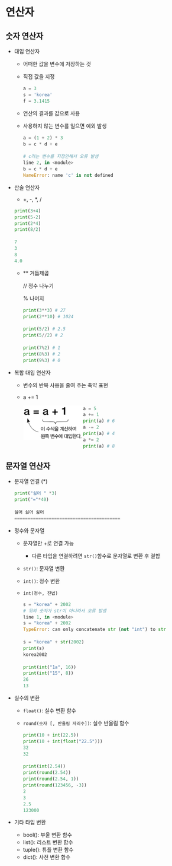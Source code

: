 # 연산자



## 숫자 연산자



* 대입 연산자

  * 어떠한 값을 변수에 저장하는 것

  * 직접 값을 지정

    ```python
    a = 3
    s = 'korea'
    f = 3.1415
    ```

  * 연산의 결과를 값으로 사용

  * 사용하지 않는 변수를 일으면 예외 발생

    ```python
    a = (1 + 2) * 3
    b = c * d + e
    
    # c라는 변수를 지정안해서 오류 발생
    line 2, in <module>
    b = c * d + e
    NameError: name 'c' is not defined
    ```

* 산술 연산자

  *  +, -, *, /

    ```python
    print(3+4)
    print(5-2)
    print(2*4)
    print(8/2)
    
    7
    3
    8
    4.0
    ```

  * ** 거듭제곱

     // 정수 나누기

    % 나머지

    ```python
    print(3**3) # 27
    print(2**10) # 1024
    
    print(5/2) # 2.5
    print(5//2) # 2
    
    print(7%2) # 1
    print(8%3) # 2
    print(9%3) # 0
    ```

* 복합 대입 연산자

  * 변수의 반복 사용을 줄여 주는 축약 표현

  * a += 1

    <img src="03_Operator.assets/image-20210104223112167.png" align="left" alt="image-20210104223112167"  />

    ```python
    a = 5
    a += 1
    print(a) # 6
    a -= 2
    print(a) # 4
    a *= 2
    print(a) # 8
    ```



## 문자열 연산자



* 문자열 연결 (*)

  ```python
  print("싫어 " *3)
  print("="*40)
  
  싫어 싫어 싫어
  ========================================
  ```

* 정수와 문자열

  * 문자열만 +로 연결 가능

    * 다른 타입을 연결하려면 `str()`함수로 문자열로 변환 후 결합

  * `str()`: 문자열 변환

  * `int()`: 정수 변환

  * `int(정수, 진법)`

    ```python
    s = "korea" + 2002
    # 뒤의 숫자가 str이 아니라서 오류 발생
    line 1, in <module>
    s = "korea" + 2002
    TypeError: can only concatenate str (not "int") to str
    
    s = "korea" + str(2002)
    print(s)
    korea2002
    
    print(int("1a", 16))
    print(int("15", 8))
    26
    13
    ```

* 실수의 변환

  * `float()`: 실수 변환 함수

  * `round(숫자 [, 반올림 자리수])`: 실수 반올림 함수

    ```python
    print(10 + int(22.5))
    print(10 + int(float("22.5")))
    32
    32
    
    print(int(2.54))
    print(round(2.54))
    print(round(2.54, 1))
    print(round(123456, -3))
    2
    3
    2.5
    123000
    ```

* 기타 타입 변환
  * bool(): 부울 변환 함수
  * list(): 리스트 변환 함수
  * tuple(): 튜플 변환 함수
  * dict(): 사전 변환 함수